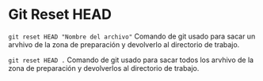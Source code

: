 # Git Reset HEAD

`git reset HEAD "Nombre del archivo"` Comando de git usado para sacar un arvhivo de la zona de preparación y devolverlo al directorio de trabajo.

`git reset HEAD .` Comando de git usado para sacar todos los arvhivo de la zona de preparación y devolverlos al directorio de trabajo.
